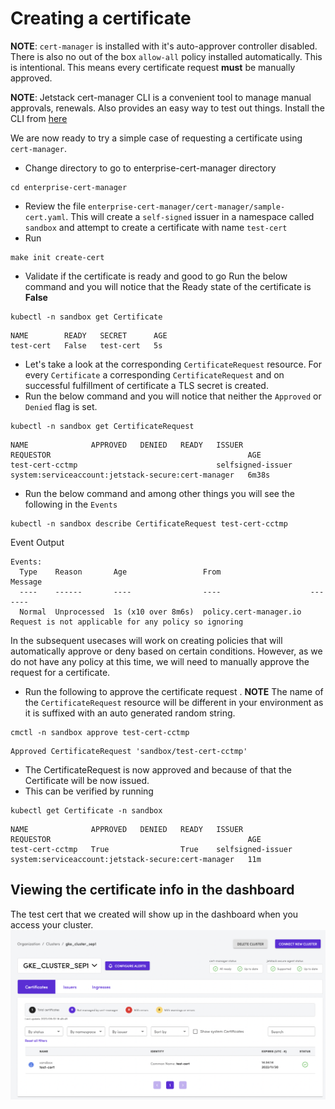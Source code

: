 # Creating a certificate

**NOTE**:  `cert-manager` is installed with it's auto-approver controller disabled. There is also no out of the box `allow-all` policy installed automatically. This is intentional. This means every certificate request **must** be manually approved.

**NOTE**: Jetstack cert-manager CLI is a convenient tool to manage manual approvals, renewals. Also provides an easy way to test out things. Install the CLI from [here](https://cert-manager.io/docs/usage/cmctl/#installation) 

We are now ready to try a simple case of requesting a certificate using `cert-manager`. 
- Change directory to go to enterprise-cert-manager directory
```
cd enterprise-cert-manager
```
- Review the file `enterprise-cert-manager/cert-manager/sample-cert.yaml`. This will create a `self-signed` issuer in a namespace called `sandbox` and attempt to create a certificate with name `test-cert`
- Run 
```
make init create-cert
```  
- Validate if the certificate is ready and good to go
Run the below command and you will notice that the Ready state of the certificate is **False**
```
kubectl -n sandbox get Certificate 
```

```
NAME        READY   SECRET      AGE
test-cert   False   test-cert   5s
```
- Let's take a look at the corresponding `CertificateRequest` resource. For every `Certificate` a corresponding `CertificateRequest` and on successful fulfillment of certificate a TLS secret is created. 
- Run the below command and you will notice that neither the `Approved` or `Denied` flag is set. 
```
kubectl -n sandbox get CertificateRequest
```
```
NAME              APPROVED   DENIED   READY   ISSUER              REQUESTOR                                            AGE
test-cert-cctmp                               selfsigned-issuer   system:serviceaccount:jetstack-secure:cert-manager   6m38s
```
- Run the below command and among other things you will see the following in the `Events`
```
kubectl -n sandbox describe CertificateRequest test-cert-cctmp
```
Event Output
```
Events:
  Type    Reason       Age                 From                    Message
  ----    ------       ----                ----                    -------
  Normal  Unprocessed  1s (x10 over 8m6s)  policy.cert-manager.io  Request is not applicable for any policy so ignoring
```

In the subsequent usecases will work on creating policies that will automatically approve or deny based on certain conditions. However, as we do not have any policy at this time, we will need to manually approve the request for a certificate.
- Run the following to approve the certificate request . 
**NOTE** The name of the `CertificateRequest` resource will be different in your environment as it is suffixed with an auto generated random string. 

```
cmctl -n sandbox approve test-cert-cctmp
```

```
Approved CertificateRequest 'sandbox/test-cert-cctmp'
```
- The CertificateRequest is now approved and because of that the Certificate will be now issued. 
- This can be verified by running 
```
kubectl get Certificate -n sandbox
```
```
NAME              APPROVED   DENIED   READY   ISSUER              REQUESTOR                                            AGE
test-cert-cctmp   True                True    selfsigned-issuer   system:serviceaccount:jetstack-secure:cert-manager   11m
```

## Viewing the certificate info in the dashboard
The test cert that we created will show up in the dashboard when you access your cluster. 
![Jetstack Secure Dashboard](../images/testcert.png)